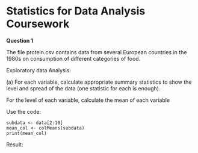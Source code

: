# Statistics for Data Analysis Coursework
**Question 1**

The file protein.csv contains data from several European countries in the 1980s on consumption of different categories of food.

Exploratory data Analysis: 

(a) For each variable, calculate appropriate summary statistics to show the level and spread of the data (one statistic for each is enough). 

For the level of each variable, calculate the mean of each variable 

Use the code:
    
    subdata <- data[2:10]
    mean_col <- colMeans(subdata)
    print(mean_col)

Result:


